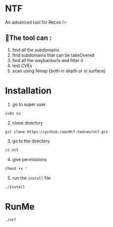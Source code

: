 
# NTF

An advanced tool for Recon !🔥

## 🦉The tool can :

1. find all the subdomains
2. find subdomains that can be takeOvered
3. find all the waybackurls and filter it
4. test CVEs
5. scan using Nmap {both in depth or in surface}


#  Installation
1. go to super user
```bash
sudo su
```
2. clone directory
```bash
git clone https://github.com/Ntf-Sadnan/ntf.git 
```
3. go to the directory
```bash
cd ntf 
```
4. give permissions
```bash
chmod +x * 
```
5. run the `install` file 
```bash 
./install 
```

# RunMe
```bash
./ntf
```


